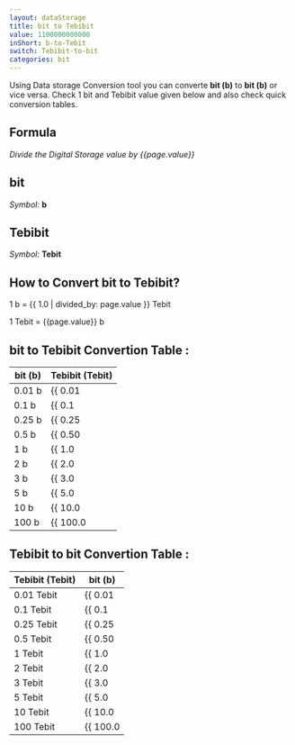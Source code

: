 ```yaml
---
layout: dataStorage
title: bit to Tebibit
value: 1100000000000
inShort: b-to-Tebit
switch: Tebibit-to-bit
categories: bit
---
```


Using Data storage Conversion tool you can converte **bit (b)** to **bit (b)** or vice versa. Check 1 bit and Tebibit value given below and also check quick conversion tables.

## Formula
*Divide the Digital Storage value by {{page.value}}*

## bit
*Symbol:* **b**

## Tebibit
*Symbol:* **Tebit**

## How to Convert bit to Tebibit?

1 b = {{ 1.0 | divided_by: page.value }} Tebit

1 Tebit = {{page.value}} b


## bit to Tebibit Convertion Table :

| bit (b) | Tebibit (Tebit) |
| ---- | ---- |
| 0.01 b | {{ 0.01 | divided_by: page.value }} Tebit |
| 0.1 b | {{ 0.1 | divided_by: page.value }} Tebit |
| 0.25 b | {{ 0.25 | divided_by: page.value }} Tebit |
| 0.5 b | {{ 0.50 | divided_by: page.value }} Tebit |
| 1 b | {{ 1.0 | divided_by: page.value }} Tebit |
| 2 b | {{ 2.0 | divided_by: page.value }} Tebit |
| 3 b | {{ 3.0 | divided_by: page.value }} Tebit |
| 5 b | {{ 5.0 | divided_by: page.value }} Tebit |
| 10 b | {{ 10.0 | divided_by: page.value }} Tebit |
| 100 b | {{ 100.0 | divided_by: page.value }} Tebit |

## Tebibit to bit Convertion Table :

| Tebibit (Tebit) | bit (b) |
| ---- | ---- |
| 0.01 Tebit | {{ 0.01 | times: page.value }} b |
| 0.1 Tebit | {{ 0.1 | times: page.value }} b |
| 0.25 Tebit | {{ 0.25 | times: page.value }} b |
| 0.5 Tebit | {{ 0.50 | times: page.value }} b |
| 1 Tebit | {{ 1.0 | times: page.value }} b |
| 2 Tebit | {{ 2.0 | times: page.value }} b |
| 3 Tebit | {{ 3.0 | times: page.value }} b |
| 5 Tebit | {{ 5.0 | times: page.value }} b |
| 10 Tebit | {{ 10.0 | times: page.value }} b |
| 100 Tebit | {{ 100.0 | times: page.value }} b |


<script>
document.getElementById('selectInput')[0].selected = true
document.getElementById('selectOutput')[15].selected = true
</script>

